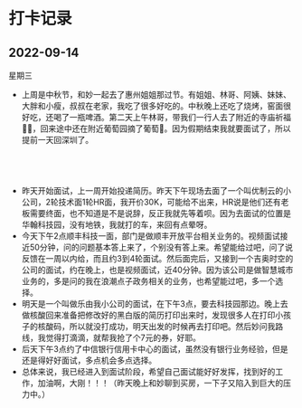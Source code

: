 # 打卡记录

## 2022-09-14

星期三

* 上周是中秋节，和妙一起去了惠州姐姐那过节。有姐姐、林哥、阿姨、妹妹、大胖和小瘦，叔叔在老家，我吃了很多好吃的。中秋晚上还吃了烧烤，窑面很好吃，还喝了一瓶啤酒。第二天上午林哥，带我们一行人去了附近的寺庙祈福🙏🏻，回来途中还在附近葡萄园摘了葡萄🍇。因为假期结束我就要面试了，所以提前一天回深圳了。

<p>
    <img src="/res.2022/09/01.jpeg" alt="">
</p>

<p>
    <img src="/res.2022/09/02.jpeg" alt="">
</p>

<p>
    <img src="/res.2022/09/03.jpeg" alt="">
</p>

<p>
    <img src="/res.2022/09/04.jpeg" alt="">
</p>

* 昨天开始面试，上一周开始投递简历。昨天下午现场去面了一个叫优制云的小公司，2轮技术面1轮HR面，我开价30K，可能给不出来，HR说是他们还有老板需要终面，也不知道是不是说辞，反正我就先等着呗。因为去面试的位置是华翰科技园，没有地铁，我就打的车，来回有点晕呀。
* 今天下午2点顺丰科技一面，部门是做顺丰开放平台相关业务的。视频面试接近50分钟，问的问题基本答上来了，个别没有答上来。希望能给过吧，问了说反馈在一周以内给，而且约3到4轮面试。然后面完后，又接到一个吉奥时空的公司的面试，约在晚上，也是视频面试，近40分钟。因为该公司是做智慧城市业务的，多是问的我在浪潮点子政务相关的业务，也希望能过吧，多一个选择。
* 明天是一个叫做乐由我小公司的面试，在下午3点，要去科技园那边。晚上去做核酸回来准备把修改好的黑白版的简历打印出来时，发现很多人在打印小孩子的核酸码，所以就没打成功，明天出发的时候再去打印吧。然后妙问我路线，我觉得打滴滴，就帮我抢了个7元的券，好耶。
* 后天下午3点约了中信银行信用卡中心的面试，虽然没有银行业务经验，但是还是得好好面试，多点机会多点选择。
* 总体来说，我已经进入到面试阶段，希望自己面试能好好发挥，找到好的工作，加油啊，大刚！！！（昨天晚上和妙聊到买房，一下子又陷入到巨大的压力中。）

